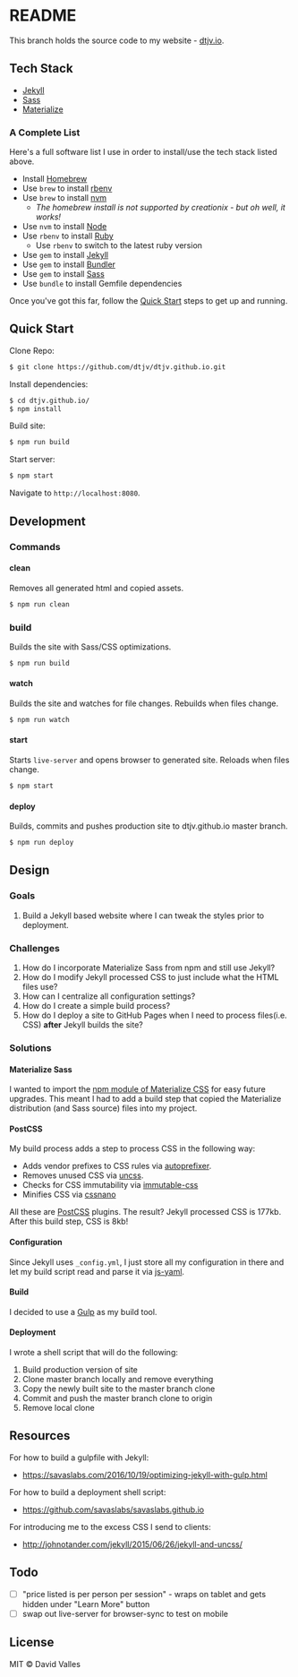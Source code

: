 # README

This branch holds the source code to my website - [dtjv.io](http://dtjv.io).

## Tech Stack

* [Jekyll](http://jekyllrb.com)
* [Sass](http://sass-lang.com/)
* [Materialize](http://materializecss.com/)

### A Complete List

Here's a full software list I use in order to install/use the tech stack listed above.

* Install [Homebrew](https://brew.sh/)
* Use `brew` to install [rbenv](https://github.com/rbenv/rbenv)
* Use `brew` to install [nvm](https://github.com/creationix/nvm)
  * *The homebrew install is not supported by creationix - but oh well, it works!*
* Use `nvm` to install [Node](https://nodejs.org/en/)
* Use `rbenv` to install [Ruby](https://www.ruby-lang.org/en/downloads/)
  * Use `rbenv` to switch to the latest ruby version
* Use `gem` to install [Jekyll](http://jekyllrb.com/)
* Use `gem` to install [Bundler](http://bundler.io/)
* Use `gem` to install [Sass](http://sass-lang.com/)
* Use `bundle` to install Gemfile dependencies

Once you've got this far, follow the [Quick Start](#quick-start) steps to get up and running.

## Quick Start

Clone Repo:

```sh
$ git clone https://github.com/dtjv/dtjv.github.io.git
```

Install dependencies:

```sh
$ cd dtjv.github.io/
$ npm install
```

Build site:

```sh
$ npm run build
```

Start server:

```sh
$ npm start
```

Navigate to `http://localhost:8080`.

## Development

### Commands

#### clean

Removes all generated html and copied assets.

```sh
$ npm run clean
```

### build

Builds the site with Sass/CSS optimizations.

```sh
$ npm run build
```

#### watch

Builds the site and watches for file changes. Rebuilds when files change. 

```sh
$ npm run watch
```

#### start

Starts `live-server` and opens browser to generated site. Reloads when files change.

```sh
$ npm start
```

#### deploy 

Builds, commits and pushes production site to dtjv.github.io master branch.

```sh
$ npm run deploy
```

## Design

### Goals

1. Build a Jekyll based website where I can tweak the styles prior to deployment.

### Challenges

1. How do I incorporate Materialize Sass from npm and still use Jekyll?
1. How do I modify Jekyll processed CSS to just include what the HTML files use?
1. How can I centralize all configuration settings?
1. How do I create a simple build process? 
1. How do I deploy a site to GitHub Pages when I need to process files(i.e. CSS) **after** Jekyll builds the site?

### Solutions

#### Materialize Sass

I wanted to import the [npm module of Materialize CSS](https://www.npmjs.com/package/materialize-css) for easy future upgrades. This meant I had to add a build step that copied the Materialize distribution (and Sass source) files into my project.

#### PostCSS

My build process adds a step to process CSS in the following way:

* Adds vendor prefixes to CSS rules via [autoprefixer](https://www.npmjs.com/package/autoprefixer).
* Removes unused CSS via [uncss](https://www.npmjs.com/package/postcss-uncss).
* Checks for CSS immutability via [immutable-css](https://www.npmjs.com/package/immutable-css)
* Minifies CSS via [cssnano](https://www.npmjs.com/package/cssnano)

All these are [PostCSS](https://www.npmjs.com/package/postcss) plugins. The result? Jekyll processed CSS is 177kb. After this build step, CSS is 8kb!

#### Configuration

Since Jekyll uses `_config.yml`, I just store all my configuration in there and let my build script read and parse it via [js-yaml](https://www.npmjs.com/package/yaml-js).

#### Build 

I decided to use a [Gulp](https://gulpjs.com/) as my build tool. 

#### Deployment

I wrote a shell script that will do the following:

1. Build production version of site
1. Clone master branch locally and remove everything 
1. Copy the newly built site to the master branch clone
1. Commit and push the master branch clone to origin
1. Remove local clone

## Resources

For how to build a gulpfile with Jekyll:
* https://savaslabs.com/2016/10/19/optimizing-jekyll-with-gulp.html

For how to build a deployment shell script:
* https://github.com/savaslabs/savaslabs.github.io

For introducing me to the excess CSS I send to clients:
* http://johnotander.com/jekyll/2015/06/26/jekyll-and-uncss/

## Todo

* [ ] "price listed is per person per session" - wraps on tablet and gets hidden under "Learn More" button
* [ ] swap out live-server for browser-sync to test on mobile

## License

MIT © David Valles
